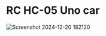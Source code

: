 # RC HC-05 Uno car
![Screenshot 2024-12-20 182120](https://github.com/user-attachments/assets/cf3baee7-7f57-4fe3-9352-f5849628f73b)
